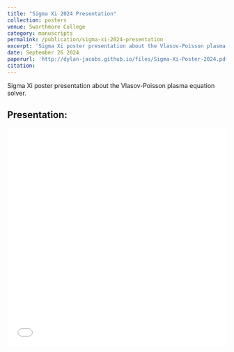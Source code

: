 ```yaml
---
title: "Sigma Xi 2024 Presentation"
collection: posters
venue: Swarthmore College
category: manuscripts
permalink: /publication/sigma-xi-2024-presentation
excerpt: 'Sigma Xi poster presentation about the Vlasov-Poisson plasma equation solver.'
date: September 26 2024
paperurl: 'http://dylan-jacobs.github.io/files/Sigma-Xi-Poster-2024.pdf'
citation: 
---
```


Sigma Xi poster presentation about the Vlasov-Poisson plasma equation solver.

Presentation:
------
<embed src='/files/Sigma-Xi-Poster-2024.pdf' type='application/pdf' width='100%' height='500px'>